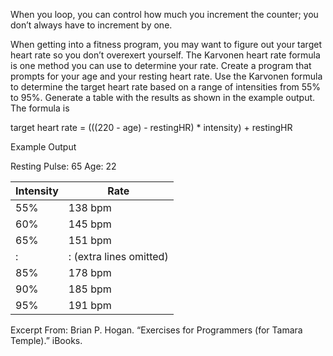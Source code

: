 When you loop, you can control how much you increment the counter; you don’t always have to increment by one.

When getting into a fitness program, you may want to figure out your target heart rate so you don’t overexert yourself. The Karvonen heart rate formula is one method you can use to determine your rate. Create a program that prompts for your age and your resting heart rate. Use the Karvonen formula to determine the target heart rate based on a range of intensities from 55% to 95%. Generate a table with the results as shown in the example output. The formula is

target heart rate = (((220 - age) - restingHR) * intensity) + restingHR

Example Output


Resting Pulse: 65    Age: 22


|Intensity    | Rate|
|-------------|--------|
|55%          | 138 bpm|
|60%          | 145 bpm|
|65%          | 151 bpm|
| :           |   :       (extra lines omitted)|
|85%          | 178 bpm|
|90%          | 185 bpm|
|95%          | 191 bpm|

Excerpt From: Brian P. Hogan. “Exercises for Programmers (for Tamara Temple).” iBooks.
